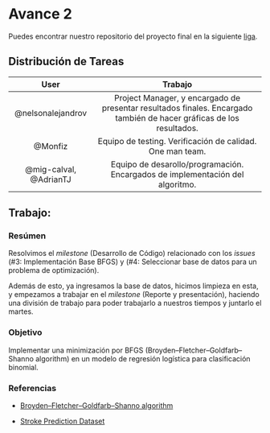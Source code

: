 # Avance 2

Puedes encontrar nuestro repositorio del proyecto final en la siguiente [liga](https://github.com/Monfiz/Proyecto_final_opt_eq_4).

## Distribución de Tareas

|User| Trabajo|
|:---:|:---:|
|@nelsonalejandrov| Project Manager, y encargado de presentar resultados finales. Encargado también de hacer gráficas de los resultados. |
|@Monfiz| Equipo de testing. Verificación de calidad. One man team. |
|@mig-calval, @AdrianTJ| Equipo de desarollo/programación. Encargados de implementación del algoritmo. |

## Trabajo: 

### Resúmen

Resolvimos el *milestone* (Desarrollo de Código) relacionado con los *issues* (#3: Implementación Base BFGS) y (#4: Seleccionar base de datos para un problema de optimización).

Además de esto, ya ingresamos la base de datos, hicimos limpieza en esta, y empezamos a trabajar en el *milestone* (Reporte y presentación), haciendo una división de trabajo para poder trabajarlo a nuestros tiempos y juntarlo el martes. 

### Objetivo 

Implementar una minimización por BFGS (Broyden–Fletcher–Goldfarb–Shanno algorithm) en un modelo de regresión logística para clasificación binomial. 

### Referencias

* [Broyden–Fletcher–Goldfarb–Shanno algorithm](https://en.wikipedia.org/wiki/Broyden–Fletcher–Goldfarb–Shanno_algorithm)

* [Stroke Prediction Dataset](https://www.kaggle.com/fedesoriano/stroke-prediction-dataset)
